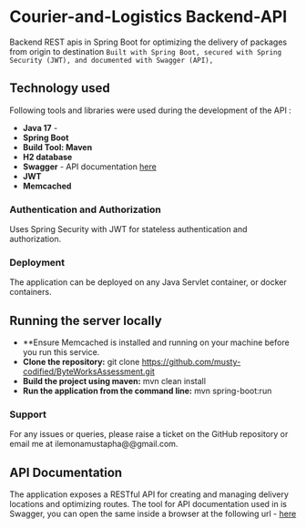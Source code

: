 # Courier-and-Logistics Backend-API
Backend REST apis in Spring Boot for optimizing the delivery of packages from origin to destination
`Built with Spring Boot, secured with Spring Security (JWT), and documented with Swagger (API),`

## Technology  used ##
Following tools and libraries were used during the development of the API :
- **Java 17** -
- **Spring Boot**
- **Build Tool: Maven**
- **H2 database**
- **Swagger** - API documentation [here](http://localhost:9090/swagger-ui/index.html#/)
- **JWT**
- **Memcached**


### Authentication and Authorization
Uses Spring Security with JWT for stateless authentication and authorization.

### Deployment
The application can be deployed on any Java Servlet container, or docker containers.

## Running the server locally ##
*  **Ensure Memcached is installed and running on your machine before you run this service.
* **Clone the repository:** git clone https://github.com/musty-codified/ByteWorksAssessment.git
* **Build the project using maven:** mvn clean install
* **Run the application from the command line:** mvn spring-boot:run

### Support
For any issues or queries, please raise a ticket on the GitHub repository or email me at ilemonamustapha@@gmail.com.

## API Documentation ##
The application exposes a RESTful API for creating and managing delivery locations and optimizing routes.
The tool for API documentation used in is Swagger, you can open the same inside a browser at the following url - [here](http://localhost:9090/swagger-ui/index.html#/)






